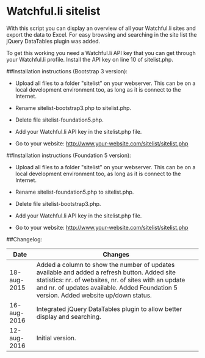 Watchful.li sitelist
====================

With this script you can display an overview of all your Watchful.li sites and export the data to Excel.
For easy browsing and searching in the site list the jQuery DataTables plugin was added.

To get this working you need a Watchful.li API key that you can get through your Watchful.li profile.
Install the API key on line 10 of sitelist.php.

##Installation instructions (Bootstrap 3 version):

* Upload all files to a folder "sitelist" on your webserver. This can be on a local development environment too, as long as it is connect to the Internet.

* Rename sitelist-bootstrap3.php to sitelist.php.

* Delete file sitelist-foundation5.php.

* Add your Watchful.li API key in the sitelist.php file.

* Go to your website: http://www.your-website.com/sitelist/sitelist.php

##Installation instructions (Foundation 5 version):

* Upload all files to a folder "sitelist" on your webserver. This can be on a local development environment too, as long as it is connect to the Internet.

* Rename sitelist-foundation5.php to sitelist.php.

* Delete file sitelist-bootstrap3.php.

* Add your Watchful.li API key in the sitelist.php file.

* Go to your website: http://www.your-website.com/sitelist/sitelist.php

##Changelog:

|Date|Changes|
|----|-------|
|18-aug-2015|Added a column to show the number of updates available and added a refresh button. Added site statistics: nr. of websites, nr. of sites with an update and nr. of updates available. Added Foundation 5 version. Added website up/down status.|
|16-aug-2016|Integrated jQuery DataTables plugin to allow better display and searching.|
|12-aug-2016|Initial version.|
